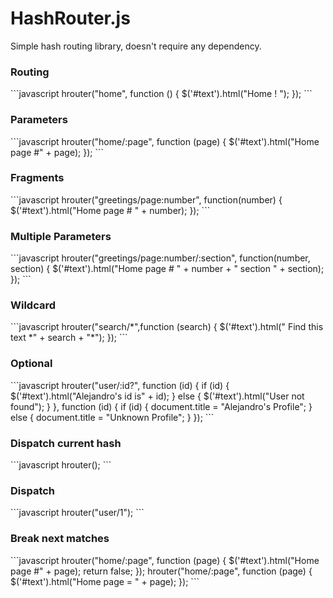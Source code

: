HashRouter.js
=========
Simple hash routing library, doesn't require any dependency. 
<h3>Routing</h3>
```javascript
hrouter("home", function () {
  $('#text').html("Home ! ");
});
```
<h3>Parameters</h3>
```javascript
hrouter("home/:page", function (page) {
  $('#text').html("Home page #" + page);
});
```
<h3>Fragments</h3>
```javascript
hrouter("greetings/page:number", function(number) {
  $('#text').html("Home page # " + number);
});
```
<h3>Multiple Parameters</h3>
```javascript
hrouter("greetings/page:number/:section", function(number, section) {
  $('#text').html("Home page # " + number + " section " + section);
});
```
<h3>Wildcard</h3>
```javascript
hrouter("search/*",function (search) {
  $('#text').html(" Find this text *" + search + "*");
});
```
<h3>Optional</h3>
```javascript
hrouter("user/:id?", function (id) {
  if (id) {
    $('#text').html("Alejandro's id is" + id);
  } else {
    $('#text').html("User not found");
  } 
}, function (id) {
  if (id) {
    document.title = "Alejandro's Profile";
  } else {
    document.title = "Unknown Profile";
  }
});
```
<h3>Dispatch current hash</h3>
```javascript
hrouter();
```
<h3>Dispatch</h3>
```javascript
hrouter("user/1");
```
<h3>Break next matches </h3>
```javascript
hrouter("home/:page", function (page) {
  $('#text').html("Home page #" + page);
  return false;
});
hrouter("home/:page", function (page) {
  $('#text').html("Home page = " + page);
});
```
